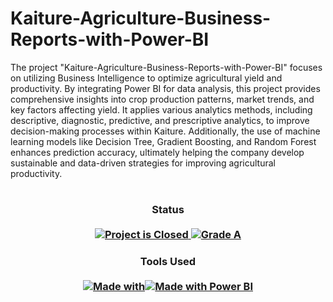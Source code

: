 # Kaiture-Agriculture-Business-Reports-with-Power-BI
The project "Kaiture-Agriculture-Business-Reports-with-Power-BI" focuses on utilizing Business Intelligence to optimize agricultural yield and productivity. By integrating Power BI for data analysis, this project provides comprehensive insights into crop production patterns, market trends, and key factors affecting yield. It applies various analytics methods, including descriptive, diagnostic, predictive, and prescriptive analytics, to improve decision-making processes within Kaiture. Additionally, the use of machine learning models like Decision Tree, Gradient Boosting, and Random Forest enhances prediction accuracy, ultimately helping the company develop sustainable and data-driven strategies for improving agricultural productivity.
#

<H3 align="center">
  Status<br><br>
  <a href=#>
    <img src="https://img.shields.io/badge/Project_Status-Closed-red.svg" alt="Project is Closed">
  </a>
  <a href=#>
    <img src="https://img.shields.io/badge/Final_Grade-A-green.svg" alt="Grade A">
  </a>
</H3>

<H3 align="center">
  Tools Used<br><br>
  <a href=#>
    <img src="https://img.shields.io/badge/Made%20with-lightgrey?style=for-the-badge" alt="Made with"><img src="https://img.shields.io/badge/Power%20BI-F2C811?style=for-the-badge&logo=powerbi&logoColor=black" alt="Made with Power BI">
  </a>
</H3>
